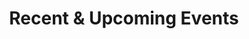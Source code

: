 ---
title: Recent & Upcoming Events
type: landing

sections:
  - block: collection
    content:
      title: Seminars
      page_type: event
      filters:
        tags: ["seminar", "internal"]
      order: desc
      offset: 0
      count: 10
    design:
      view: compact
      show_date: true
      show_location: true
      columns: "1"

  - block: collection
    content:
      title: Workshops & Conferences
      page_type: event
      filters:
        tags: ["workshop", "conference"]
      order: desc
      offset: 0
      count: 10
    design:
      view: compact
      show_date: true
      show_location: false
      columns: "1"
---